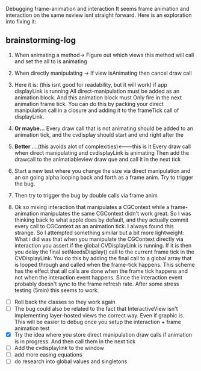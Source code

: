 Debugging frame-animation and interaction <!--more--> It seems frame animation and interaction on the same nsview isnt straight forward. Here is an exploration into fixing it:

## brainstorming-log

1. When animating a method->
    Figure out which views this method will call and set the all to is animating

2. When directly manipulating ->
   If view isAnimating then cancel draw call

3. Here it is: (this isnt good for readability, but it will work)
if app displayLink is running
   All direct-manipulation must be added as an animation block. 
   And this animation block must Only fire in the next animation frame tick. 
   You can do this by packing your direct manipulation call in a closure 
   and adding it to  the frameTick call of displayLink.

4. **Or maybe...**
Every draw call that is not animating should be added to an animation tick, and the cvdisplay should start and end right after the 

5. **Better**	....(this avoids alot of complexities)<---this is it
Every draw call when direct manipulating and cvdisplayLink is animating
    Then add the drawcall to the animatiableview draw que and call it in the next tick
    
6. Start a new test where you change the size via direct manipulation and an on going alpha looping back and forth as a frame anim. Try to trigger the bug. 

7. Then try to trigger the bug by double calls via frame anim


8. Ok so mixing interaction that manipulates a CGContext while a frame-animation manipulates the same CGContext didn't work great. So I was thinking back to what apple does by default, and they actually commit every call to CGContext as an animation tick. I always found this strange. So I attempted something similar but a bit more lightweight:
What i did was that when you manipulate the CGContext directly via interaction you assert if the global CVDisplayLink is running. If it is then you delay the final setNeedsDisplay() call to the current frame tick in the CVDisplayLink. You do this by adding the final call to a global array that is looped through and called when the frame-tick happens. This scheme has the effect that all calls are done when the frame tick happens and not when the interaction event happens.
Since the interaction event probably doesn't sync to the frame refresh rate. After some stress testing (5min) this seems to work.



- [ ] Roll back the classes so they work again
- [ ] The bug could also be related to the fact that InteractiveView isn't implementing layer-hosted views the correct way. Even if graphic is. This will be easier to debug once you setup the interaction + frame animation test
- [x] Try the idea where you store direct manipulation draw calls if animation is in progress. And then call them in the next tick
- [ ] Add the cvdisplaylink to the window
- [ ] add more easing equations
- [ ] do research into global values and singletons